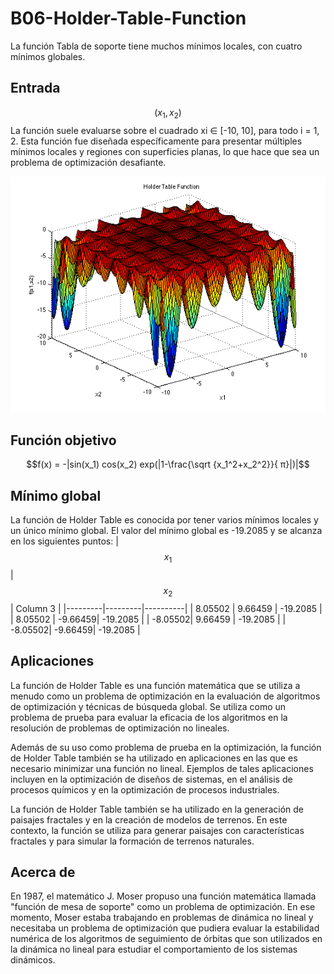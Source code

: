 # B06-Holder-Table-Function
La función Tabla de soporte tiene muchos mínimos locales, con cuatro mínimos globales.

## Entrada
$$(x_1, x_2)$$
La función suele evaluarse sobre el cuadrado xi ∈ [-10, 10], para todo i = 1, 2. Esta función fue diseñada específicamente para presentar múltiples mínimos locales y regiones con superficies planas, lo que hace que sea un problema de optimización desafiante.

![Descripción de la imagen](./picture.png)
## Función objetivo
```math
f(x) = -|sin(x_1) cos(x_2) exp(|1-\frac{\sqrt {x_1^2+x_2^2}}{ π}|)|
```
## Mínimo global
La función de Holder Table es conocida por tener varios mínimos locales y un único mínimo global. El valor del mínimo global es -19.2085 y se alcanza en los siguientes puntos:
| $$x_1$$ | $$x_2$$ | Column 3 |
|---------|---------|----------|
| 8.05502 | 9.66459 | -19.2085 |
| 8.05502 | -9.66459| -19.2085 |
| -8.05502| 9.66459 | -19.2085 |
| -8.05502| -9.66459| -19.2085 |

## Aplicaciones
La función de Holder Table es una función matemática que se utiliza a menudo como un problema de optimización en la evaluación de algoritmos de optimización y técnicas de búsqueda global. Se utiliza como un problema de prueba para evaluar la eficacia de los algoritmos en la resolución de problemas de optimización no lineales.

Además de su uso como problema de prueba en la optimización, la función de Holder Table también se ha utilizado en aplicaciones en las que es necesario minimizar una función no lineal. Ejemplos de tales aplicaciones incluyen en la optimización de diseños de sistemas, en el análisis de procesos químicos y en la optimización de procesos industriales.

La función de Holder Table también se ha utilizado en la generación de paisajes fractales y en la creación de modelos de terrenos. En este contexto, la función se utiliza para generar paisajes con características fractales y para simular la formación de terrenos naturales.

## Acerca de
En 1987, el matemático J. Moser propuso una función matemática llamada "función de mesa de soporte" como un problema de optimización. En ese momento, Moser estaba trabajando en problemas de dinámica no lineal y necesitaba un problema de optimización que pudiera evaluar la estabilidad numérica de los algoritmos de seguimiento de órbitas que son utilizados en la dinámica no lineal para estudiar el comportamiento de los sistemas dinámicos. 
